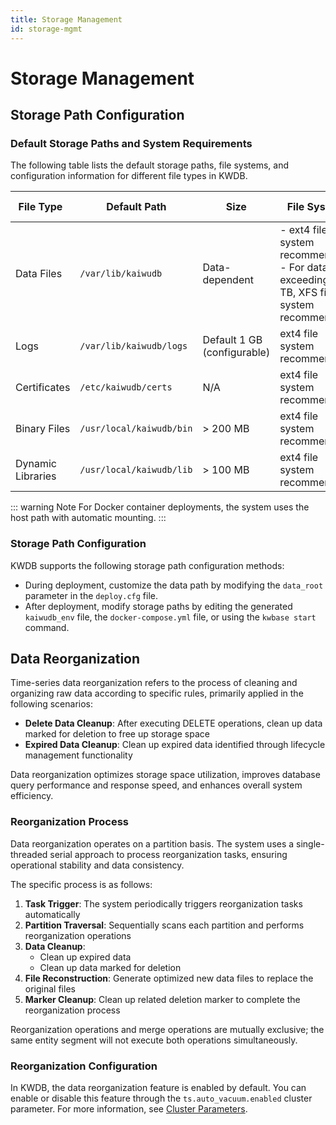 ```yaml
---
title: Storage Management
id: storage-mgmt
---
```


# Storage Management

## Storage Path Configuration

### Default Storage Paths and System Requirements

The following table lists the default storage paths, file systems, and configuration information for different file types in KWDB.

| <div style="width:80px">File Type</div> | Default Path | Size | File System | Configuration Parameter |
|-----------|--------------|--------------|------------------------|------------------------|
| Data Files | `/var/lib/kaiwudb` | Data-dependent | - ext4 file system recommended.<br>- For data exceeding 16 TB, XFS file system recommended. | - `data_root` parameter in the `deploy.cfg` file<br> - `--store` startup flag |
| Logs | `/var/lib/kaiwudb/logs` | Default 1 GB (configurable) | ext4 file system recommended. | `--log-dir` startup flag |
| Certificates | `/etc/kaiwudb/certs` | N/A | ext4 file system recommended. | `--certs-dir` startup flag |
| Binary Files | `/usr/local/kaiwudb/bin` | > 200 MB | ext4 file system recommended. | N/A |
| Dynamic Libraries | `/usr/local/kaiwudb/lib` | > 100 MB | ext4 file system recommended. | N/A |

::: warning Note
For Docker container deployments, the system uses the host path with automatic mounting.
:::

### Storage Path Configuration 

KWDB supports the following storage path configuration methods:

- During deployment, customize the data path by modifying the `data_root` parameter in the `deploy.cfg` file.
- After deployment, modify storage paths by editing the generated `kaiwudb_env` file, the `docker-compose.yml` file, or using the `kwbase start` command.


## Data Reorganization

Time-series data reorganization refers to the process of cleaning and organizing raw data according to specific rules, primarily applied in the following scenarios:

- **Delete Data Cleanup**: After executing DELETE operations, clean up data marked for deletion to free up storage space
- **Expired Data Cleanup**: Clean up expired data identified through lifecycle management functionality

Data reorganization optimizes storage space utilization, improves database query performance and response speed, and enhances overall system efficiency.

### Reorganization Process

Data reorganization operates on a partition basis. The system uses a single-threaded serial approach to process reorganization tasks, ensuring operational stability and data consistency.

The specific process is as follows:

1. **Task Trigger**: The system periodically triggers reorganization tasks automatically
2. **Partition Traversal**: Sequentially scans each partition and performs reorganization operations
3. **Data Cleanup**:
   - Clean up expired data
   - Clean up data marked for deletion
4. **File Reconstruction**: Generate optimized new data files to replace the original files
5. **Marker Cleanup**: Clean up related deletion marker to complete the reorganization process

Reorganization operations and merge operations are mutually exclusive; the same entity segment will not execute both operations simultaneously.

### Reorganization Configuration

In KWDB, the data reorganization feature is enabled by default. You can enable or disable this feature through the `ts.auto_vacuum.enabled` cluster parameter. For more information, see [Cluster Parameters](./cluster-settings-config.md#cluster-parameters).